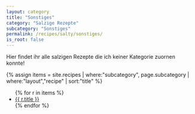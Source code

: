 ```yaml
---
layout: category
title: "Sonstiges"
category: "Salzige Rezepte"
subcategory: "Sonstiges"
permalink: /recipes/salty/sonstiges/
is_root: false
---
```


<p>Hier findet ihr alle salzigen Rezepte die ich keiner Kategorie zuornen konnte!</p>

{% assign items = site.recipes
  | where:"subcategory", page.subcategory
  | where:"layout","recipe"
  | sort:"title" %}

<ul>
{% for r in items %}
  <li><a href="{{ r.url | relative_url }}">{{ r.title }}</a></li>
{% endfor %}
</ul>


